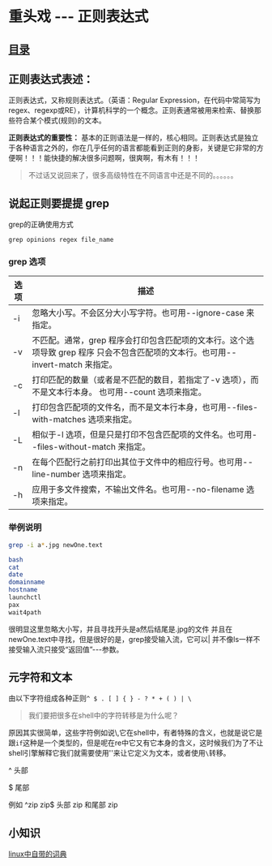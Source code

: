 # 重头戏 --- 正则表达式
## [目录](./summary.md)
## 正则表达式表述：

正则表达式，又称规则表达式。（英语：Regular Expression，在代码中常简写为regex、regexp或RE），计算机科学的一个概念。正则表通常被用来检索、替换那些符合某个模式(规则)的文本。

**正则表达式的重要性：** 基本的正则语法是一样的，核心相同。正则表达式是独立于各种语言之外的，你在几乎任何的语言都能看到正则的身影，关键是它非常的方便啊！！！能快捷的解决很多问题啊，很爽啊，有木有！！！
> 不过话又说回来了，很多高级特性在不同语言中还是不同的。。。。。。
## 说起正则要提提 grep

grep的正确使用方式

`grep opinions regex file_name`

### grep 选项

|选项|	描述|
|-|-|
|-i|	忽略大小写。不会区分大小写字符。也可用--ignore-case 来指定。
|-v|	不匹配。通常，grep 程序会打印包含匹配项的文本行。这个选项导致 grep 程序 只会不包含匹配项的文本行。也可用--invert-match 来指定。
|-c|	打印匹配的数量（或者是不匹配的数目，若指定了-v 选项），而不是文本行本身。 也可用--count 选项来指定。
|-l|	打印包含匹配项的文件名，而不是文本行本身，也可用--files-with-matches 选项来指定。
|-L|	相似于-l 选项，但是只是打印不包含匹配项的文件名。也可用--files-without-match 来指定。
|-n|	在每个匹配行之前打印出其位于文件中的相应行号。也可用--line-number 选项来指定。
|-h|	应用于多文件搜索，不输出文件名。也可用--no-filename 选项来指定。

### 举例说明

```bash
grep -i a*.jpg newOne.text

bash
cat
date
domainname
hostname
launchctl
pax
wait4path
```
很明显这里忽略大小写，并且寻找开头是a然后结尾是.jpg的文件 并且在 newOne.text中寻找，但是很好的是，grep接受输入流，它可以| 并不像ls一样不接受输入流只接受“返回值”---参数。

## 元字符和文本

由以下字符组成各种正则`^ $ . [ ] { } - ? * + ( ) | \`
> 我们要把很多在shell中的字符转移是为什么呢？

原因其实很简单，这些字符例如说\\,它在shell中，有者特殊的含义，也就是说它是跟`if`这种是一个类型的，但是呢在re中它又有它本身的含义，这时候我们为了不让shell引擎解释它我们就需要使用''来让它定义为文本，或者使用`\`转移。

^ 头部

$ 尾部

例如 ^zip zip$ 头部 zip 和尾部 zip
## 小知识
[linux中自带的词典](../../picture/library.md)
